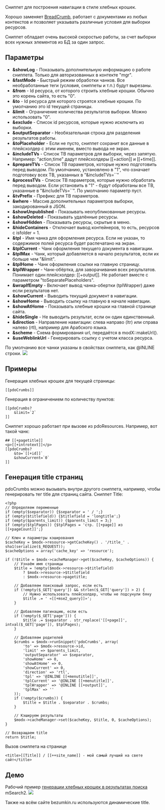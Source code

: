 Сниппет для построения навигации в стиле хлебных крошек.

Хорошо заменяет [BreadCrumb](http://rtfm.modx.com/extras/revo/breadcrumb), работает с документами из любых контекстов и позволяет указывать различные условия для выборки ресурсов.

Сниппет обладает очень высокой скоростью работы, за счет выборки всех нужных элементов из БД за один запрос.

## Параметры
* **&showLog** - Показывать дополнительную информацию о работе сниппета. Только для авторизованных в контекте "mgr".
* **&fastMode** - Быстрый режим обработки чанков. Все необработанные теги (условия, сниппеты и т.п.) будут вырезаны.
* **&from** - Id ресурса, от которого строить хлебные крошки. Обычно это корень сайта, то есть "0".
* **&to** - Id ресурса для которого строятся хлебные крошки. По умолчанию это id текущей страницы.
* **&limit** - Ограничение количества результатов выборки. Можно использовать "0".
* **&exclude** - Список id ресурсов, которые нужно исключить из выборки.
* **&outputSeparator** - Необязательная строка для разделения результатов работы.
* **&toPlaceholder** - Если не пусто, сниппет сохранит все данные в плейсхолдер с этим именем, вместо вывода не экран.
* **&includeTVs** - Список ТВ параметров для выборки, через запятую. Например: "action,time" дадут плейсхолдеры [[+action]] и [[+time]].
* **&prepareTVs** - Список ТВ параметров, которые нужно подготовить перед выводом. По умолчанию, установлено в "1", что означает подготовку всех ТВ, указанных в "&includeTVs=``"
* **&processTVs** - Список ТВ параметров, которые нужно обработать перед выводом. Если установить в "1" - будут обработаны все ТВ, указанные в "&includeTVs=``". По умолчанию параметр пуст.
* **&tvPrefix** - Префикс для ТВ параметров.
* **&where** - Массив дополнительных параметров выборки, закодированный в JSON.
* **&showUnpublished** - Показывать неопубликованные ресурсы.
* **&showDeleted** - Показывать удалённые ресурсы.
* **&showHidden** - Показывать ресурсы, скрытые в меню.
* **&hideContainers** - Отключает вывод контейнеров, то есть, ресурсов с isfolder = 1.
* **&tpl** - Имя чанка для оформления ресурса. Если не указан, то содержимое полей ресурса будет распечатано на экран.
* **&tplCurrent** - Чанк оформления текущего документа в навигации.
* **&tplMax** - Чанк, который добавляется в начало результатов, если их больше чем "&limit".
* **&tplHome** - Чанк оформления ссылки на главную страницу.
* **&tplWrapper** - Чанк-обёртка, для заворачивания всех результатов. Понимает один плейсхолдер: [[+output]]. Не работает вместе с параметром "toSeparatePlaceholders".
* **&wrapIfEmpty** - Включает вывод чанка-обертки (tplWrapper) даже если результатов нет.
* **&showCurrent** - Выводить текущий документ в навигации.
* **&showHome** - Выводить ссылку на главную в начале навигации.
* **&showAtHome** - Показывать хлебные крошки на главной странице сайта.
* **&hideSingle** - Не выводить результат, если он один единственный.
* **&direction** - Направление навигации: слева направо (ltr) или справа налево (rtl), например для Арабского языка.
* **&scheme** - Схема формирования url, передаётся в modX::makeUrl().
* **&useWeblinkUrl** - Генерировать ссылку с учетом класса ресурса.


По умолчанию все чанки указаны в свойствах сниппета, как @INLINE строки.
[![](http://st.bezumkin.ru/files/3/3/3/3332c6ecc1874cab0f9874b15aa6826bs.jpg)](http://st.bezumkin.ru/files/3/3/3/3332c6ecc1874cab0f9874b15aa6826b.png)

## Примеры
Генерация хлебных крошек для текущей страницы:
```
[[pdoCrumbs]]
```

Генерация в ограничением по количеству пунктов:
```
[[pdoCrumbs?
	&limit=`2`
]]
```

Сниппет хорошо работает при вызове из pdoResources. Например, вот такой чанк:
```
## [[+pagetitle]]
<p>[[+introtext]]</p>
[[pdoCrumbs?
	&to=`[[+id]]`
	&showCurrent=`0`
]]
```

## Генерация title страниц
pdoCrumbs можно вызывать внутри другого сниппета, например, чтобы генерировать тег title для страниц сайта.
Сниппет Title:
```
<?php
// Определяем переменные
if (empty($separator)) {$separator = ' / ';}
if (empty($titlefield)) {$titlefield = 'longtitle';}
if (empty($parents_limit)) {$parents_limit = 3;}
if (empty($tplPages)) {$tplPages = 'стр. [[+page]] из [[+pageCount]]';}

// Ключ и параметры кэширования
$cacheKey = $modx->resource->getCacheKey() . '/title_' . sha1(serialize($_REQUEST));
$cacheOptions = array('cache_key' => 'resource');

if (!$title = $modx->cacheManager->get($cacheKey, $cacheOptions)) {
	// Узнаём имя страницы
	$title = !empty($modx->resource->$titlefield)
		? $modx->resource->$titlefield
		: $modx->resource->pagetitle;

	// Добавляем поисковый запрос, если есть
	if (!empty($_GET['query']) && strlen($_GET['query']) > 2) {
		// Нужно использовать плейсхолдер, чтобы не подсунули бяку
		$title .= ' «[[+mse2_query]]»';
	}

	// Добавляем пагинацию, если есть
	if (!empty($_GET['page'])) {
		$title .= $separator . str_replace('[[+page]]', intval($_GET['page']), $tplPages);
	}

	// Добавляем родителей
	$crumbs = $modx->runSnippet('pdoCrumbs', array(
		'to' => $modx->resource->id,
		'limit' => $parents_limit,
		'outputSeparator' => $separator,
		'showHome' => 0,
		'showAtHome' => 0,
		'showCurrent' => 0,
		'direction' => 'rtl',
		'tpl' => '@INLINE [[+menutitle]]',
		'tplCurrent' => '@INLINE [[+menutitle]]',
		'tplWrapper' => '@INLINE [[+output]]',
		'tplMax' => ''
	));
	if (!empty($crumbs)) {
		$title = $title . $separator . $crumbs;
	}

	// Кэшируем результаты
	$modx->cacheManager->set($cacheKey, $title, 0, $cacheOptions);
}

// Возвращаем title
return $title;
```

Вызов сниппета на странице
```
<title>[[Title]] / [[++site_name]] - мой самый лучший на свете сайт</title>
```

## Демо
Рабочий пример [генерации хлебных крошек в результатах поиска](http://bezumkin.ru/search?query=pdotools) mSearch2.
[![](http://st.bezumkin.ru/files/a/f/4/af4033fffb71ad040e3ff2f6c01d9bf5s.jpg)](http://st.bezumkin.ru/files/a/f/4/af4033fffb71ad040e3ff2f6c01d9bf5.png)

Также на всём сайте bezumkin.ru используются динамические title.